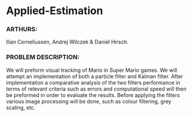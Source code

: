 # Applied-Estimation
### ARTHURS:
Ilian Corneliussen, Andrej Wilczek & Daniel Hirsch.
### PROBLEM DESCRIPTION:
We will preform visual tracking of Mario in 
Super Mario games. We will attempt an implementation of both a
particle filter and Kalman filter. After implementation a comparative 
analysis of the two filters performance in terms of relevant criteria 
such as errors and computational speed will then be preformed in order 
to evaluate the results. Before applying the filters various image 
processing will be done, such as colour filtering, grey scaling, etc.

